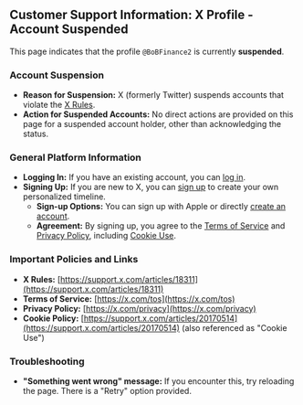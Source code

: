 ## Customer Support Information: X Profile - Account Suspended

This page indicates that the profile `@BoBFinance2` is currently **suspended**.

### Account Suspension

*   **Reason for Suspension:** X (formerly Twitter) suspends accounts that violate the [X Rules](https://support.x.com/articles/18311).
*   **Action for Suspended Accounts:** No direct actions are provided on this page for a suspended account holder, other than acknowledging the status.

### General Platform Information

*   **Logging In:** If you have an existing account, you can [log in](https://twitter.com/login).
*   **Signing Up:** If you are new to X, you can [sign up](https://twitter.com/i/flow/signup) to create your own personalized timeline.
    *   **Sign-up Options:** You can sign up with Apple or directly [create an account](https://twitter.com/i/flow/signup).
    *   **Agreement:** By signing up, you agree to the [Terms of Service](https://x.com/tos) and [Privacy Policy](https://x.com/privacy), including [Cookie Use](https://help.x.com/rules-and-policies/twitter-cookies).

### Important Policies and Links

*   **X Rules:** [https://support.x.com/articles/18311](https://support.x.com/articles/18311)
*   **Terms of Service:** [https://x.com/tos](https://x.com/tos)
*   **Privacy Policy:** [https://x.com/privacy](https://x.com/privacy)
*   **Cookie Policy:** [https://support.x.com/articles/20170514](https://support.x.com/articles/20170514) (also referenced as "Cookie Use")

### Troubleshooting

*   **"Something went wrong" message:** If you encounter this, try reloading the page. There is a "Retry" option provided.